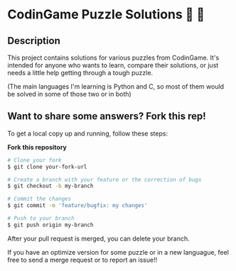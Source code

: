 # CodinGame Puzzle Solutions :game_die: :blue_heart:

## Description

This project contains solutions for various puzzles from CodinGame. It's intended for anyone who wants to learn, compare their solutions, or just needs a little help getting through a tough puzzle.

(The main languages I'm learning is Python and C, so most of them would be solved in some of those two or in both)

## Want to share some answers? Fork this rep!

To get a local copy up and running, follow these steps:

**Fork this repository**

```bash
# Clone your fork
$ git clone your-fork-url

# Create a branch with your feature or the correction of bugs
$ git checkout -b my-branch

# Commit the changes
$ git commit -m 'feature/bugfix: my changes'

# Push to your branch
$ git push origin my-branch
```

After your pull request is merged, you can delete your branch.

If you have an optimize version for some puzzle or in a new languague, feel free to send a merge request or to report an issue!!